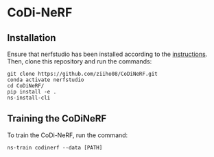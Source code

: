 # CoDi-NeRF


## Installation
Ensure that nerfstudio has been installed according to the [instructions](https://docs.nerf.studio/quickstart/installation.html). 
Then, clone this repository and run the commands:
```
git clone https://github.com/ziiho08/CoDiNeRF.git
conda activate nerfstudio
cd CoDiNeRF/
pip install -e .
ns-install-cli
```

## Training the CoDiNeRF
To train the CoDi-NeRF, run the command:
```
ns-train codinerf --data [PATH]
```
